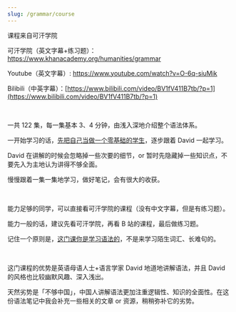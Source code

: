 ```yaml
---
slug: /grammar/course
---
```






课程来自可汗学院

可汗学院（英文字幕+练习题）：https://www.khanacademy.org/humanities/grammar

Youtube（英文字幕）: https://www.youtube.com/watch?v=O-6q-siuMik

Bilibili（中英字幕）：[https://www.bilibili.com/video/BV1fV411B7tb/?p=1](https://www.bilibili.com/video/BV1fV411B7tb/?p=1)

<br />

一共 122 集，每一集基本 3、4 分钟，由浅入深地介绍整个语法体系。

一开始学习的话，<u>先把自己当做一个零基础的学生</u>，逐步跟着 David 一起学习。

David 在讲解的时候会忽略掉一些次要的细节，or 暂时先隐藏掉一些知识点，不要先入为主地认为讲得不够全面。

慢慢跟着一集一集地学习，做好笔记，会有很大的收获。

<br />

能力足够的同学，可以直接看可汗学院的课程（没有中文字幕，但是有练习题）。

能力一般的话，建议先看可汗学院，再看 B 站的课程，最后做练习题。

记住一个原则是，<u>这门课你是学习语法的</u>，不是来学习陌生词汇、长难句的。

<br />

这门课程的优势是英语母语人士+语言学家 David 地道地讲解语法，并且 David 的风格也比较幽默风趣、深入浅出。

天然劣势是「不够中国」，中国人讲解语法更加注重逻辑性、知识的全面性。在这份语法笔记中我会补充一些相关的文章 or 资源，稍稍弥补它的劣势。

